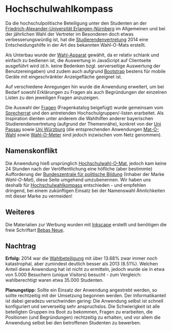 Hochschulwahlkompass
====================
Da die hochschulpolitische Beteiligung unter den Studenten an der [Friedrich-Alexander-Universität Erlangen-Nürnberg](https://www.fau.de/) im Allgemeinen und bei der jährlichen Wahl der Vertreter im Besonderen doch etwas verbesserungswürdig ist, hat die [Studierendenvertretung](https://stuve.uni-erlangen.de) 2014 eine Entscheidungshilfe in der Art des bekannten Wahl-O-Mats erstellt.

Als Unterbau wurde der [Wahl-Apparat](http://apps.opendatacity.de/wahl/) gewählt, da er relativ schlank und einfach zu bedienen ist, die Auswertung in JavaScript auf Clientseite ausgeführt wird (d.h. keine Bedenken bzgl. serverseitige Auswertung der Benutzereingaben) und zudem auch aufgrund [Bootstrap](http://getbootstrap.com/) bestens für mobile Geräte mit eingeschränkter Anzeigefläche geeignet ist.

Auf verschiedene Anregungen hin wurde die Anwendung erweitert, um bei Bedarf sowohl Erklärungen zu Fragen als auch Begründungen der einzelnen Listen zu den jeweiligen Fragen anzuzeigen.

Die Auswahl der [Fragen](https://stuve.uni-erlangen.de/hochschulwahl-2014-thesen/) (Fragenkatalog beigefügt) wurde gemeinsam vom [Sprecherrat](https://stuve.uni-erlangen.de/studierendenvertretung/sprecherrat/) und den antretenden Hochschulgruppen/-listen erarbeitet. Als Inspiration dienten unter anderem die Wahlhilfen anderer bayerischen Studierendenvertretung (aufgrund der Themennähe), konkret von der [Uni Passau](http://stuve-unipassau.de/) sowie [Uni Würzburg](http://www.stuv.uni-wuerzburg.de/) (die entsprechenden Anwendungen [Mat-O-Wahl](http://mat-o-wahl-2013.stuve-unipassau.de/) sowie [Wahl-O-Meter](http://www.hochschulwahlen2014.de/) sind jedoch inzwischen vom Netz genommen).

Namenskonflikt
--------------
Die Anwendung hieß ursprünglich [Hochschulwahl-O-Mat](http://hochschulwahlomat.de/), jedoch kam keine 24 Stunden nach der Veröffentlichung eine höfliche (aber bestimmte) Aufforderung der [Bundeszentrale für politische Bildung](http://www.bpb.de/) (Inhaber der Marke *Wahl-O-Mat*), diese Seite umgehend umzubenennen. Wir haben uns deshalb für [Hochschulwahlkompass](http://hochschulwahlkompass.de/) entschieden - und empfehlen dringend, bei einem zukünftigen Einsatz bei der Namenswahl Ähnlichkeiten mit dieser Marke zu vermeiden!

Weiteres
--------
Die Materialien zur Werbung wurden mit [Inkscape](https://inkscape.org/) erstellt und benötigen die freie Schriftart [Bebas Neue](http://www.dafont.com/bebas-neue.font).

Nachtrag
--------
**Erfolg:** 2014 war die [Wahlbeteiligung](https://www.fau.de/files/2015/01/Historie_Wahlbeteiligung.pdf) mit über 13.68% zwar immer noch katastrophal, aber zumindest deutlich besser als 2013 (8.51%). Welchen Anteil diese Anwendung hat ist nicht zu ermitteln, jedoch wurde sie in etwa von 5.000 Besuchern (unique Visitors) besucht - zum Vergleich: wahlberechtigt waren etwa 35.000 Studenten.

**Planungstipp:** Sollte ein Einsatz der Anwendung angestrebt werden, so sollte rechtzeitig mit der Umsetzung begonnen werden. Der Informatikanteil ist dabei geradezu verschwinden gering: Die Anwendung selbst ist schnell konfiguriert und serverseitig sehr anspruchslos.
Die Schwierigkeit ist alle beteiligten Gruppen ins Boot zu bekommen, Fragen zu erarbeiten, die Positionen (und Begründungen) rechtzeitig zu erhalten, und vor allem die Anwendung selbst bei den betroffenen Studenten zu bewerben.